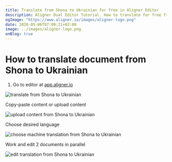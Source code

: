 ```yaml
---
title: Translate from Shona to Ukrainian for free in Aligner Editor
description: Aligner Dual Editor Tutorial. How to translate for free from Shona to Ukrainian. Aligner is multilingual document management platform. 
ogImage: "https://www.aligner.io/images/aligner-logo.png"
date: 2020-05-06T07:09:21+03:00
image: ../images/aligner-logo.png
onBlog: true
---
```


# How to translate document from Shona to Ukrainian

1. Go to editor at [app.aligner.io](https://app.aligner.io "Aligner App web page")

![translate from Shona to Ukrainian](../aligner-blank-editor.png "translate from Shona to Ukrainian")

Copy-paste content or upload content

![upload content from Shona to Ukrainian](../aligner-uploaded-document.png "upload content from Shona to Ukrainian")

Choose desired language

![choose machine translation from Shona to Ukrainian](../aligner-language-dropdown.png "choose machine translation from Shona to Ukrainian")

Work and edit 2 documents in parallel

![edit translation from Shona to Ukrainian](../aligner-double-sitded-editor.png "edit translation from Shona to Ukrainian")

